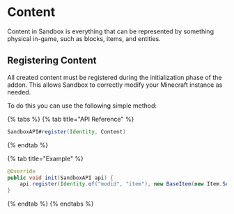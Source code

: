 # Content

Content in Sandbox is everything that can be represented by something physical in-game, such as blocks, items, and entities.

## Registering Content

All created content must be registered during the initialization phase of the addon. This allows Sandbox to correctly modify your Minecraft instance as needed.

To do this you can use the following simple method:

{% tabs %}
{% tab title="API Reference" %}
```java
SandboxAPI#register(Identity, Content)
```
{% endtab %}

{% tab title="Example" %}
```java
@Override
public void init(SandboxAPI api) {
    api.register(Identity.of("modid", "item"), new BaseItem(new Item.Settings()));
}
```
{% endtab %}
{% endtabs %}



